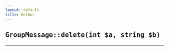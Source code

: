 ```yaml
---
layout: default
title: Method
---
```

<h2 style="font-weight: bold;"><pre>GroupMessage::delete(int $a, string $b)</pre></h2>
<hr>
